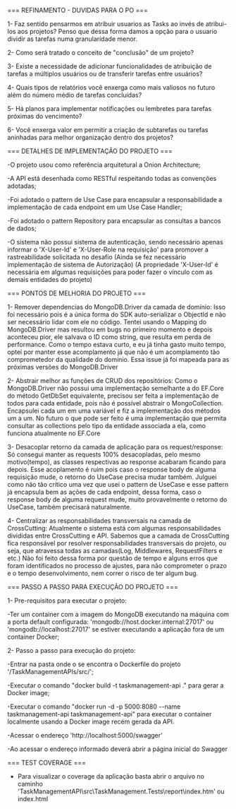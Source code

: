 === REFINAMENTO - DUVIDAS PARA O PO ===

1- Faz sentido pensarmos em atribuir usuarios as Tasks ao invés de atribui-los aos projetos? Penso que dessa forma damos a opção para o usuario dividir as tarefas numa granularidade menor.

2- Como será tratado o conceito de "conclusão" de um projeto?

3- Existe a necessidade de adicionar funcionalidades de atribuição de tarefas a múltiplos usuários ou de transferir tarefas entre usuários?

4- Quais tipos de relatórios você enxerga como mais valiosos no futuro além do número médio de tarefas concluídas?

5- Há planos para implementar notificações ou lembretes para tarefas próximas do vencimento?

6- Você enxerga valor em permitir a criação de subtarefas ou tarefas aninhadas para melhor organização dentro dos projetos?


=== DETALHES DE IMPLEMENTAÇÃO DO PROJETO ===


-O projeto usou como referência arquitetural a Onion Architecture;

-A API está desenhada como RESTful respeitando todas as convenções adotadas;

-Foi adotado o pattern de Use Case para encapsular a responsabilidade a implementação de cada endpoint em um Use Case Handler;

-Foi adotado o pattern Repository para encapsular as consultas a bancos de dados;

-O sistema não possui sistema de autenticação, sendo necessário apenas informar o 'X-User-Id' e 'X-User-Role na requisição' para promover a rastreabilidade solicitada no desafio
    (Ainda se fez necessário implementação de sistema de Autorização)
    (A propriedade 'X-User-Id' é necessária em algumas requisições para poder fazer o vínculo com as demais entidades do projeto)


=== PONTOS DE MELHORIA DO PROJETO ===


1- Remover dependencias do MongoDB.Driver da camada de domínio:
    Isso foi necessário pois é a única forma do SDK auto-serializar o ObjectId e não ser necessário lidar com ele no código.
    Tentei usando o Mapping do MongoDB.Driver mas resultou em bugs no primeiro momento e depois aconteceu pior, ele salvava o ID como string, que resulta em perda de performance.
    Como o tempo estava curto, e eu já tinha gasto muito tempo, optei por manter esse acomplamento já que não é um acomplamento tão comprometedor da qualidade do domínio.
    Essa issue já foi mapeada para as próximas versões do MongoDB.Driver

2- Abstrair melhor as funções de CRUD dos repositórios:
    Como o MongoDB.Driver não possui uma implementação semelhante a do EF.Core do método GetDbSet<T> equivalente, precisou ser feita a implementação de todos para cada entidade, pois não é possível abstrair o MongoCollection.
    Encapsulei cada um em uma variável e fiz a implementação dos métodos um a um.
    No futuro o que pode ser feito é uma implementação que permita consultar as collections pelo tipo da entidade associada a ela, como funciona atualmente no EF.Core

3- Desacoplar retorno da camada de aplicação para os request/response:
    Só consegui manter as requests 100% desacopladas, pelo mesmo motivo(tempo), as classes respectivas ao response acabaram ficando para depois.
    Esse acoplamento é ruim pois caso o response body de alguma requisição mude, o retorno do UseCase precisa mudar também.
    Julguei como não tão crítico uma vez que usei o pattern de UseCase e esse pattern já encapsula bem as ações de cada endpoint, dessa forma, caso o response body de alguma request mude, muito provavelmente o retorno do UseCase, também precisará naturalmente.

4- Centralizar as responsabilidades transversais na camada de CrossCutting:
    Atualmente o sistema está com algumas responsabilidades divididas entre CrossCutting e API.
    Sabemos que a camada de CrossCutting fica responsável por resolver responsabilidades transversais do projeto, ou seja, que atravessa todas as camadas(Log, Middlewares, RequestFilters e etc.)
    Não foi feito dessa forma por questão de tempo e alguns erros que foram identificados no processo de ajustes, para não comprometer o prazo e o tempo desenvolvimento, nem correr o risco de ter algum bug.

=== PASSO A PASSO PARA EXECUÇÃO DO PROJETO ===


1- Pre-requisitos para executar o projeto:

-Ter um container com a imagem do MongoDB executando na máquina com a porta default configurada: 'mongodb://host.docker.internal:27017' ou 'mongodb://localhost:27017' se estiver executando a aplicação fora de um container Docker;

2- Passo a passo para execução do projeto:

-Entrar na pasta onde o se encontra o Dockerfile do projeto '/TaskManagementAPIs/src/';

-Executar o comando "docker build -t taskmanagement-api ." para gerar a Docker image;

-Executar o comando "docker run -d -p 5000:8080 --name taskmanagement-api taskmanagement-api" para executar o container localmente usando a Docker image recém gerada da API.

-Acessar o endereço 'http://localhost:5000/swagger'

-Ao acessar o endereço informado deverá abrir a página inicial do Swagger


=== TEST COVERAGE ===


- Para visualizar o coverage da aplicação basta abrir o arquivo no caminho 'TaskManagementAPI\src\TaskManagement.Tests\report\index.htm' ou index.html